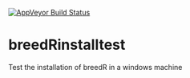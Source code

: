 [![AppVeyor Build Status](https://ci.appveyor.com/api/projects/status/github/famuvie/breedRinstalltest?branch=master&svg=true)](https://ci.appveyor.com/project/famuvie/breedRinstalltest)

# breedRinstalltest

Test the installation of breedR in a windows machine

